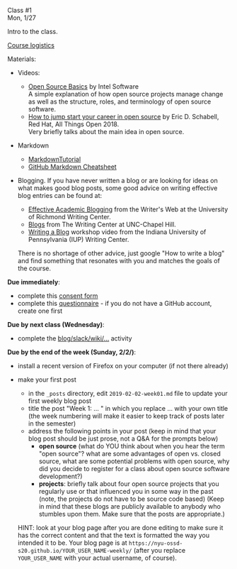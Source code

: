 <div class="lecture1">

<div class="column_date">
<p markdown="block">

Class #1 <br>
Mon, 1/27

</p>
</div>
<div class="column_materials">
<p markdown="block">

Intro to the class.

[Course logistics](slides/course_logistics.html)  


Materials:

- Videos:
  - [Open Source Basics](https://youtu.be/Tyd0FO0tko8) by Intel Software <br>
    A simple explanation of how open source projects manage change as well as the structure,
      roles, and terminology of open source software.
  - [How to jump start your career in open source](https://youtu.be/9X6HYoTl3K0) by  Eric D. Schabell, Red Hat, All Things Open 2018. <br>
    Very briefly talks about the main idea in open source.

- Markdown
  - [MarkdownTutorial](https://www.markdowntutorial.com/)
  - [GitHub Markdown Cheatsheet](https://github.com/adam-p/markdown-here/wiki/Markdown-Cheatsheet)

- Blogging. If you have never written a blog or are looking for ideas on what makes good blog posts, some good advice on writing effective blog entries can be found at:
  - [Effective Academic Blogging](http://writing2.richmond.edu/writing/wweb/blogging.html) from the Writer's Web at the University of Richmond Writing Center.
  - [Blogs](http://writingcenter.unc.edu/handouts/blogs/) from The Writing Center at UNC-Chapel Hill.
  - [Writing a Blog](http://www.iup.edu/writingcenter/writing-resources/workshop-videos/writing-a-blog/) workshop video from the Indiana University of Pennsylvania (IUP) Writing Center.

  There is no shortage of other advice, just google "How to write a blog" and find something that resonates with you and matches the goals of the course.




</p>
</div>

<div class="column_assign">
<p markdown="block">


__Due immediately__:
- complete this [consent form](https://forms.gle/EA41mUpAqhJtTHQP9)
- complete this [questionnaire](https://forms.gle/xm3gVtiNBL1bf2kJ6) - if you do not have a GitHub account, create one first


__Due by next class (Wednesday)__:
- complete the [blog/slack/wiki/...](activities/blog_slack_wiki_git,html) activity

__Due by the end of the week (Sunday, 2/2/)__:
- install a recent version of Firefox on your computer (if not there already)
- make your first post
    - in the `_posts` directory, edit `2019-02-02-week01.md` file to update your first
    weekly blog post
	- title the post "Week 1: ... " in which you replace ... with your own title (the week numbering will make it easier to keep track of posts later in the semester)
    - address the following points in your post (keep in mind that your blog post should be just prose, not a Q&amp;A for the prompts below)
        - __open source__ (what do YOU think about when you hear the term "open source"?
        what are some advantages of open vs. closed source, what are some potential
        problems with open source, why did you decide to register for a class about open source software development?)
        - __projects__: briefly talk about  four open source projects that you regularly use or that influenced you in some way in the past (note, the projects do not have to be source code based)
    (Keep in mind that these blogs are publicly available to anybody who stumbles upon them. Make sure that the posts are appropriate.)

    HINT: look at your blog page after you are done editing to make sure it has the correct content and that the text is formatted the way you intended it to be.
    Your blog page is at `https://nyu-ossd-s20.github.io/YOUR_USER_NAME-weekly/`
    (after you replace `YOUR_USER_NAME` with your actual username, of course).




</p>
</div>

</div>
